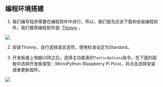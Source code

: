 ﻿---
sidebar_position: 3
sidebar_label: 编程环境准备
---

## 编程环境搭建

1. 我们编写程序需要在编程软件中进行，所以，我们首先应该下载和安装编程软件，我们推荐编程软件是: [Thonny](https://thonny.org/) 。

![](https://wiki-media-ef.oss-cn-hongkong.aliyuncs.com/docs/pico/pico-starter-kit/images/pico-starter-kit-programming-preparation-01.png)

2. 安装Thonny，自行选择语言选项，使用标准设定为Standard。

3. 开发板接上电脑USB之后，选择主功能表的` Tools→Options `指令，在下面的面板中选择开发板类型：MicroPython (Raspberry Pi Pico)，并点击选择安装或者更新固件。

![](https://wiki-media-ef.oss-cn-hongkong.aliyuncs.com/docs/pico/pico-starter-kit/images/pico-starter-kit-programming-preparation-02.png)

<!--## 链接Pico与电脑

按住BOOTSEL按钮，将Pico插入Raspberry Pi或其他电脑的USB端口。连接Pico后，松开BOOTSEL按钮。这会让电脑把Pico识别成名为RPI-RP2 的大容量存储设备.

![](https://wiki-media-ef.oss-cn-hongkong.aliyuncs.com/docs/pico/pico-starter-kit/images/pico-starter-kit-programming-preparation-03.png)

![](https://wiki-media-ef.oss-cn-hongkong.aliyuncs.com/docs/pico/pico-starter-kit/images/pico-starter-kit-programming-preparation-04.png) -->
